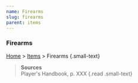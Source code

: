 ```yaml
---
name: Firearms
slug: firearms
parent: items
---
```

### Firearms
[Home](dm-operations-center) > [Items](items) > Firearms {.small-text}



> **Sources** <br/>
> Player's Handbook, p. XXX
{.read .small-text}
